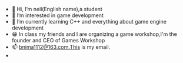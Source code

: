 - 👋 Hi, I’m neil(English name),a student
- 👀 I’m interested in game development 
- 🌱 I’m currently learning C++ and everything about game engine development
- 😁 In class my friends and I are organizing a game workshop,I'm the founder and CEO of Games Workshop
- 📫 bnima1112@163.com.This is my email.
- 
